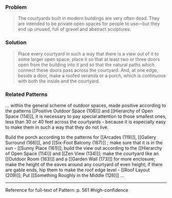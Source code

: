 ### Problem
>The courtyards built in modern buildings are very often dead. They are intended to be private open spaces for people to use—but they end up unused, full of gravel and abstract sculptures.

### Solution
>Place every courtyard in such a way that there is a view out of it to some larger open space; place it so that at least two or three doors open from the building into it and so that the natural paths which connect these doors pass across the courtyard. And, at one edge, beside a door, make a roofed veranda or a porch, which is continuous with both the inside and the courtyard.

### Related Patterns
... within the general scheme of outdoor spaces, made positive according to the patterns [[Positive Outdoor Space (106)]] and [[Hierarchy of Open Space (114)]], it is necessary to pay special attention to those smallest ones, less than 30 or 40 feet across the courtyards - because it is especially easy to make them in such a way that they do not live.

Build the porch according to the patterns for [[Arcades (119)]], [[Gallery Surround (166)]], and [[Six-Foot Balcony (167)]] ; make sure that it is in the sun - [[Sunny Place (161)]]; build the view out according to the [[Hierarchy of Open Space (114)]] and [[Zen View (134)]]; make the courtyard like an [[Outdoor Room (163)]] and a [[Garden Wall (173)]] for more enclosure; make the height of the eaves around any courtyard of even height; if there are gable ends, hip them to make the roof edge level - [[Roof Layout (209)]]; Put [[Something Roughly in the Middle (126)]] ...

---
Reference for full-text of Pattern: p. 561 #high-confidence 